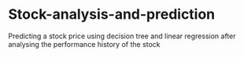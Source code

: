 # Stock-analysis-and-prediction
Predicting a stock price using decision tree and linear regression after analysing the performance history of the stock
